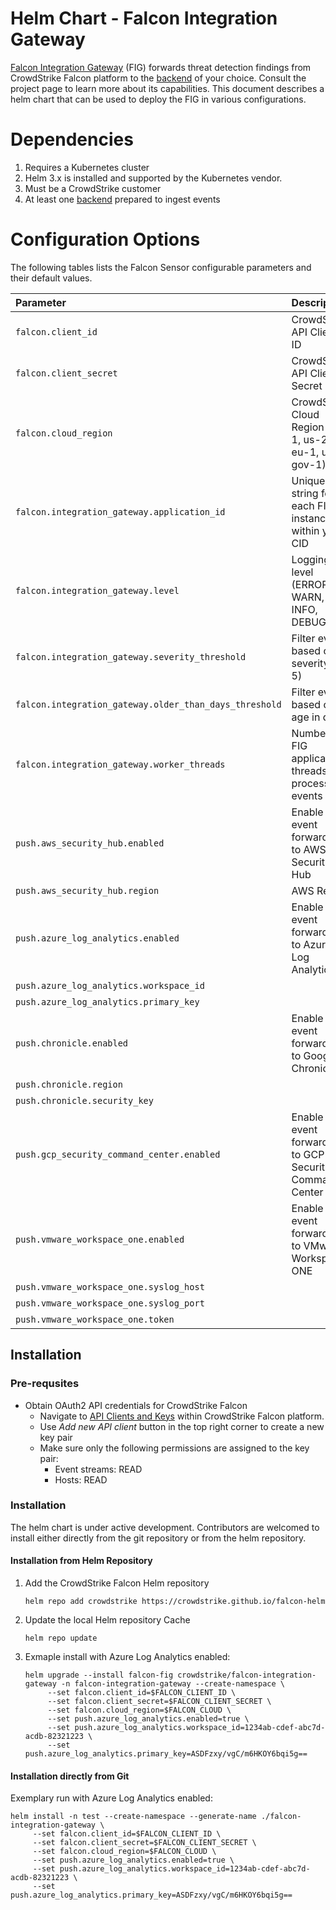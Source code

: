 # Helm Chart - Falcon Integration Gateway

[Falcon Integration Gateway](https://github.com/CrowdStrike/falcon-integration-gateway) (FIG) forwards threat detection findings from CrowdStrike Falcon platform to the [backend](https://github.com/CrowdStrike/falcon-integration-gateway/tree/main/fig/backends) of your choice. Consult the project page to learn more about its capabilities. This document describes a helm chart that can be used to deploy the FIG in various configurations.

# Dependencies

1. Requires a Kubernetes cluster
1. Helm 3.x is installed and supported by the Kubernetes vendor.
1. Must be a CrowdStrike customer
1. At least one [backend](https://github.com/CrowdStrike/falcon-integration-gateway/tree/main/fig/backends) prepared to ingest events

# Configuration Options

The following tables lists the Falcon Sensor configurable parameters and their default values.

| Parameter                                              | Description                                            | Default                    |
| :----------------------------------------------------- | :----------------------------------------------------- | :------------------------- |
| `falcon.client_id`                                     | CrowdStrike API Client ID                              | None       (Required)      |
| `falcon.client_secret`                                 | CrowdStrike API Client Secret                          | None       (Required)      |
| `falcon.cloud_region`                                  | CrowdStrike Cloud Region (us-1, us-2, eu-1, us-gov-1)  | None       (Required)      |
| `falcon.integration_gateway.application_id`            | Unique string for each FIG instance within your CID    | helm-chart-default         |
| `falcon.integration_gateway.level`                     | Logging level (ERROR, WARN, INFO, DEBUG)               | INFO                       |
| `falcon.integration_gateway.severity_threshold`        | Filter events based on severity (1-5)                  | 2                          |
| `falcon.integration_gateway.older_than_days_threshold` | Filter events based on age in days                     | 14                         |
| `falcon.integration_gateway.worker_threads`            | Number of FIG application threads to process events    | 4                          |
| `push.aws_security_hub.enabled`                        | Enable event forwarding to AWS Security Hub            | `false`                    |
| `push.aws_security_hub.region`                         | AWS Region                                             | None                       |
| `push.azure_log_analytics.enabled`                     | Enable event forwarding to Azure Log Analytics         | `false`                    |
| `push.azure_log_analytics.workspace_id`                |                                                        | None                       |
| `push.azure_log_analytics.primary_key`                 |                                                        | None                       |
| `push.chronicle.enabled`                               | Enable event forwarding to Google Chronicle            | `false`                    |
| `push.chronicle.region`                                |                                                        | None                       |
| `push.chronicle.security_key`                          |                                                        | None                       |
| `push.gcp_security_command_center.enabled`             | Enable event forwarding to GCP Security Command Center | `false`                    |
| `push.vmware_workspace_one.enabled`                    | Enable event forwarding to VMware Workspace ONE        | `false`                    |
| `push.vmware_workspace_one.syslog_host`                |                                                        | None                       |
| `push.vmware_workspace_one.syslog_port`                |                                                        | None                       |
| `push.vmware_workspace_one.token`                      |                                                        | None                       |


## Installation

### Pre-requsites

 - Obtain OAuth2 API credentials for CrowdStrike Falcon
   - Navigate to [API Clients and Keys](https://falcon.crowdstrike.com/support/api-clients-and-keys) within CrowdStrike Falcon platform.
   - Use *Add new API client* button in the top right corner to create a new key pair
   - Make sure only the following permissions are assigned to the key pair:
     - Event streams: READ
     - Hosts: READ

### Installation

The helm chart is under active development. Contributors are welcomed to install either directly from the git repository or from the helm repository.

#### Installation from Helm Repository

1. Add the CrowdStrike Falcon Helm repository
   ```
   helm repo add crowdstrike https://crowdstrike.github.io/falcon-helm
   ```
1. Update the local Helm repository Cache
   ```
   helm repo update
   ```
1. Exmaple install with Azure Log Analytics enabled:
   ```
   helm upgrade --install falcon-fig crowdstrike/falcon-integration-gateway -n falcon-integration-gateway --create-namespace \
        --set falcon.client_id=$FALCON_CLIENT_ID \
        --set falcon.client_secret=$FALCON_CLIENT_SECRET \
        --set falcon.cloud_region=$FALCON_CLOUD \
        --set push.azure_log_analytics.enabled=true \
        --set push.azure_log_analytics.workspace_id=1234ab-cdef-abc7d-acdb-82321223 \
        --set push.azure_log_analytics.primary_key=ASDFzxy/vgC/m6HKOY6bqi5g==
   ```

#### Installation directly from Git
Exemplary run with Azure Log Analytics enabled:
```
helm install -n test --create-namespace --generate-name ./falcon-integration-gateway \
     --set falcon.client_id=$FALCON_CLIENT_ID \
     --set falcon.client_secret=$FALCON_CLIENT_SECRET \
     --set falcon.cloud_region=$FALCON_CLOUD \
     --set push.azure_log_analytics.enabled=true \
     --set push.azure_log_analytics.workspace_id=1234ab-cdef-abc7d-acdb-82321223 \
     --set push.azure_log_analytics.primary_key=ASDFzxy/vgC/m6HKOY6bqi5g==
```
